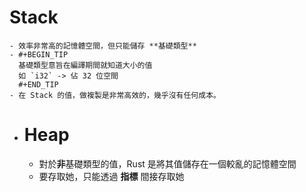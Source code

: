 # Stack
	- 效率非常高的記憶體空間，但只能儲存 **基礎類型**
	- #+BEGIN_TIP
	  基礎類型意旨在編譯期間就知道大小的值
	  如 `i32` -> 佔 32 位空間
	  #+END_TIP
	- 在 Stack 的值，做複製是非常高效的，幾乎沒有任何成本。
- # Heap
	- 對於**非**基礎類型的值，Rust 是將其值儲存在一個較亂的記憶體空間
	- 要存取她，只能透過 **指標** 間接存取她